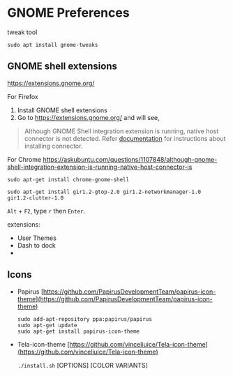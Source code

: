 # GNOME Preferences

tweak tool
```
sudo apt install gnome-tweaks
```

## GNOME shell extensions

https://extensions.gnome.org/

For Firefox
1. Install GNOME shell extensions
2. Go to https://extensions.gnome.org/ and will see,
> Although GNOME Shell integration extension is running, native host connector is not detected. Refer [documentation](https://wiki.gnome.org/Projects/GnomeShellIntegrationForChrome/Installation) for instructions about installing connector.

For Chrome
https://askubuntu.com/questions/1107848/although-gnome-shell-integration-extension-is-running-native-host-connector-is
```
sudo apt-get install chrome-gnome-shell 
```
```
sudo apt-get install gir1.2-gtop-2.0 gir1.2-networkmanager-1.0  gir1.2-clutter-1.0
```
`Alt` + `F2`, type `r` then `Enter`.

extensions:
- User Themes
- Dash to dock
- 

## Icons

- Papirus
[https://github.com/PapirusDevelopmentTeam/papirus-icon-theme](https://github.com/PapirusDevelopmentTeam/papirus-icon-theme)
	```
	sudo add-apt-repository ppa:papirus/papirus
	sudo apt-get update
	sudo apt-get install papirus-icon-theme
	```

- Tela-icon-theme
[https://github.com/vinceliuice/Tela-icon-theme](https://github.com/vinceliuice/Tela-icon-theme)

    `./install.sh`  [OPTIONS]  [COLOR VARIANTS]

<!--stackedit_data:
eyJoaXN0b3J5IjpbNzc5MDYwNTc4LDc2ODMyOTEyMiwxNTI5ND
c0MzUwLC0xNjIyNTU0NTg4LC02MzE3NDI2NjcsMTAxMzk3NDM3
NF19
-->
